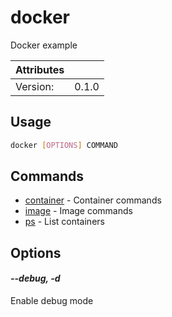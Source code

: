 # docker

Docker example

| Attributes       | &nbsp;
|------------------|-------------
| Version:         | 0.1.0

## Usage

```bash
docker [OPTIONS] COMMAND
```

## Commands

- [container](docker%20container) - Container commands
- [image](docker%20image) - Image commands
- [ps](docker%20ps) - List containers

## Options

#### *--debug, -d*

Enable debug mode


